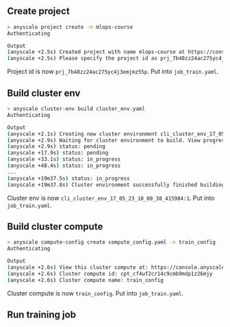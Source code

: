 ## Create project

```bash
> anyscale project create -n mlops-course
Authenticating

Output
(anyscale +2.5s) Created project with name mlops-course at https://console.anyscale.com/projects/prj_7b48zz24ac275yc4j3emjmz55p.
(anyscale +2.5s) Please specify the project id as prj_7b48zz24ac275yc4j3emjmz55p when calling Anyscale CLI or SDK commands or Ray Client.
```

Project id is now `prj_7b48zz24ac275yc4j3emjmz55p`. Put into `job_train.yaml`.

## Build cluster env


```bash
> anyscale cluster-env build cluster_env.yaml
Authenticating

Output
(anyscale +2.1s) Creating new cluster environment cli_cluster_env_17_05_23_10_00_38_415984
(anyscale +2.9s) Waiting for cluster environment to build. View progress at https://console.anyscale.com/configurations/app-config-details/bld_zexskbdb4ubljupzm4swkjm8km.
(anyscale +2.9s) status: pending
(anyscale +17.9s) status: pending
(anyscale +33.1s) status: in_progress
(anyscale +48.4s) status: in_progress
...
(anyscale +19m37.5s) status: in_progress
(anyscale +19m37.8s) Cluster environment successfully finished building.
```

Cluster env is now `cli_cluster_env_17_05_23_10_00_38_415984:1`. Put into `job_train.yaml`.

## Build cluster compute

```bash
> anyscale compute-config create compute_config.yaml -n train_config
Authenticating

Output
(anyscale +2.6s) View this cluster compute at: https://console.anyscale.com/configurations/cluster-computes/cpt_cf4uf2cr14c9cmb9mdp1z26mjy
(anyscale +2.6s) Cluster compute id: cpt_cf4uf2cr14c9cmb9mdp1z26mjy
(anyscale +2.6s) Cluster compute name: train_config
```

Cluster compute is now `train_config`. Put into `job_train.yaml`.

## Run training job

```bash

```